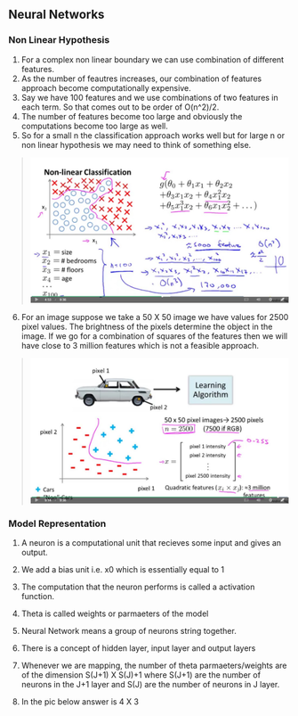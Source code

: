 ## Neural Networks

### Non Linear Hypothesis
1. For a complex non linear boundary we can use combination of different features.
2. As the number of feautres increases, our combination of features approach become computationally expensive.
3. Say we have 100 features and we use combinations of two features in each term. So that comes out to be order of O(n^2)/2.
4. The number of features become too large and obviously the computations become too large as well.
5. So for a small n the classification approach works well but for large n or non linear hypothesis we may need to think of something else.

>![Slide 1](./NLH1.jpg "Slide 1")

6. For an image suppose we take a 50 X 50 image we have values for 2500 pixel values. The brightness of the pixels determine the object in the image. If we go for a combination of squares of the features then we will have close to 3 million features which is not a feasible approach.

>![Slide 2](./NLH2.jpg "Slide 2")

### Model Representation
1. A neuron is a computational unit that recieves some input and gives an output.
2. We add a bias unit i.e. x0 which is essentially equal to 1
3. The computation that the neuron performs is called a activation function.
4. Theta is called weights or parmaeters of the model
5. Neural Network means a group of neurons string together.

6. There is a concept of hidden layer, input layer and output layers

7. Whenever we are mapping, the number of theta parmaeters/weights are of the dimension S(J+1) X S(J)+1 where S(J+1) are the number of neurons in the J+1 layer and S(J) are the number of neurons in J layer.

8. In the pic below answer is 4 X 3




